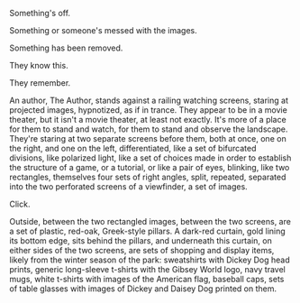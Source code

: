 Something's off.

Something or someone's messed with the images.

Something has been removed.

They know this.

They remember.

An author, The Author, stands against a railing watching screens, staring at projected images, hypnotized, as if in trance. They appear to be in a movie theater, but it isn't a movie theater, at least not exactly. It's more of a place for them to stand and watch, for them to stand and observe the landscape. They're staring at two separate screens before them, both at once, one on the right, and one on the left, differentiated, like a set of bifurcated divisions, like polarized light, like a set of choices made in order to establish the structure of a game, or a tutorial, or like a pair of eyes, blinking, like two rectangles, themselves four sets of right angles, split, repeated, separated into the two perforated screens of a viewfinder, a set of images.

Click.

Outside, between the two rectangled images, between the two screens, are a set of plastic, red-oak, Greek-style pillars. A dark-red curtain, gold lining its bottom edge, sits behind the pillars, and underneath this curtain, on either sides of the two screens, are sets of shopping and display items, likely from the winter season of the park: sweatshirts with Dickey Dog head prints, generic long-sleeve t-shirts with the Gibsey World logo, navy travel mugs, white t-shirts with images of the American flag, baseball caps, sets of table glasses with images of Dickey and Daisey Dog printed on them.